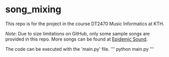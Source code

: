 # song_mixing
This repo is for the project in the course DT2470 Music Informatics at KTH.

*Note*: Due to size limitations on GitHub, only some sample songs are provided in this repo. More songs can be found at [Epidemic Sound](https://www.epidemicsound.com/).


The code can be executed with the 'main.py' file.
'''
python main.py
'''
